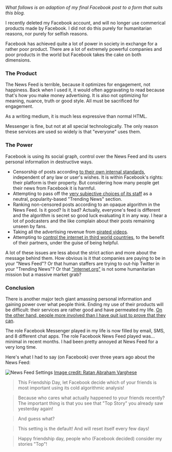 *What follows is an adaption of my final Facebook post to a form that suits this blog.*

I recently deleted my Facebook account, and will no longer use commerical products made by Facebook. I did not do this purely for humanitarian reasons, nor purely for selfish reasons.

Facebook has achieved quite a lot of power in society in exchange for a rather poor product. There are a lot of extremely powerful companies and poor products in the world but Facebook takes the cake on both dimensions.

### The Product

The News Feed is terrible, because it optimizes for engagement, not happiness. Back when I used it, it would often aggravating to read because that's how you make money advertising. It is also not optimizing for meaning, nuance, truth or good style. All must be sacrificed for engagement.

As a writing medium, it is much less expressive than normal HTML.

Messenger is fine, but not at all special technologically. The only reason these services are used so widely is that "everyone" uses them.

### The Power

Facebook is using its social graph, control over the News Feed and its users personal information in destructive ways.

 + Censorship of posts according [to their own internal standards](https://www.propublica.org/article/facebook-hate-speech-censorship-internal-documents-algorithms), independent of any law or user's wishes. It is within Facebook's rights: their platform is their property. But considering how many people get their news from Facebook it is harmful.
 + Attempting to pass off the [very subjective choices of its staff](https://gizmodo.com/former-facebook-workers-we-routinely-suppressed-conser-1775461006) as a neutral, popularity-based "Trending News" section.
 + Ranking non-censored posts according to an opaque algorithm in the News Feed. Is it good? Is it bad? Actually, everyone's feed is different and the algorithm is secret so good luck evaluating it in any way. I hear a lot of podcasters and the like complain about their posts remaining unseen by fans.
 + Taking all the advertising revenue from [pirated videos](http://www.slate.com/articles/technology/technology/2015/07/freebooting_stolen_youtube_videos_going_viral_on_facebook.html).
 + Attempting to [control the internet in third world countries](https://www.theverge.com/2017/7/27/16050446/facebook-net-neutrality-digital-colonialism-internet-org), to the benefit of their partners, under the guise of being helpful.

A lot of these issues are less about the strict action and more about the message behind them. How obvious is it that companies are paying to be in your "News Feed"? Or that human staffers are trying to out-hip Twitter in your "Trending News"? Or that ["internet.org"](https://info.internet.org) is not some humanitarian mission but a massive market grab?

### Conclusion

There is another major tech giant amassing personal information and gaining power over what people think. Ending my use of their products will be difficult: their services are rather good and have permeated my life. [On the other hand, people more involved than I have quit just to prove that they can](https://www.networkworld.com/article/2940176/opensource-subnet/kicking-google-out-of-my-life-day-1.html).

The role Facebook Messenger played in my life is now filled by email, SMS, and 8 different chat apps. The role Facebook News Feed played was... minimal in recent months. I had been pretty annoyed at News Feed for a very long time.

Here's what I had to say (on Facebook) over three years ago about the News Feed:

![News Feed Settings](/goodbye-facebook/attachments/settings.jpg) [Image credit: Ratan Abraham Varghese](class:credit)

> This Friendship Day, let Facebook decide which of your friends is most important using its cold algorithmic analysis!

> Because who cares what actually happened to your friends recently? The important thing is that you see that "Top Story" you already saw yesterday again!

> And guess what?

> This setting is the default! And will reset itself every few days!

> Happy friendship day, people who (Facebook decided) consider my stories "Top"!
